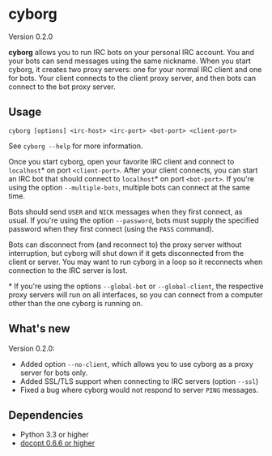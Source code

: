 cyborg
======

Version 0.2.0

**cyborg** allows you to run IRC bots on your personal IRC account. You and
your bots can send messages using the same nickname. When you start cyborg, it
creates two proxy servers: one for your normal IRC client and one for bots.
Your client connects to the client proxy server, and then bots can connect to
the bot proxy server.

Usage
-----

``cyborg [options] <irc-host> <irc-port> <bot-port> <client-port>``

See ``cyborg --help`` for more information.

Once you start cyborg, open your favorite IRC client and connect to
``localhost``\* on port ``<client-port>``. After your client connects, you can
start an IRC bot that should connect to ``localhost``\* on port ``<bot-port>``.
If you're using the option ``--multiple-bots``, multiple bots can connect at
the same time.

Bots should send ``USER`` and ``NICK`` messages when they first connect, as
usual. If you're using the option ``--password``, bots must supply the
specified password when they first connect (using the ``PASS`` command).

Bots can disconnect from (and reconnect to) the proxy server without
interruption, but cyborg will shut down if it gets disconnected from the client
or server. You may want to run cyborg in a loop so it reconnects when
connection to the IRC server is lost.

\* If you're using the options ``--global-bot`` or ``--global-client``, the
respective proxy servers will run on all interfaces, so you can connect from a
computer other than the one cyborg is running on.

What's new
----------

Version 0.2.0:

* Added option ``--no-client``, which allows you to use cyborg as a proxy
  server for bots only.
* Added SSL/TLS support when connecting to IRC servers (option ``--ssl``)
* Fixed a bug where cyborg would not respond to server ``PING`` messages.

Dependencies
------------

* Python 3.3 or higher
* [docopt 0.6.6 or higher](https://pypi.python.org/pypi/docopt)
